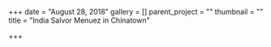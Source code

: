 +++
date = "August 28, 2018"
gallery = []
parent_project = ""
thumbnail = ""
title = "India Salvor Menuez in Chinatown"

+++
